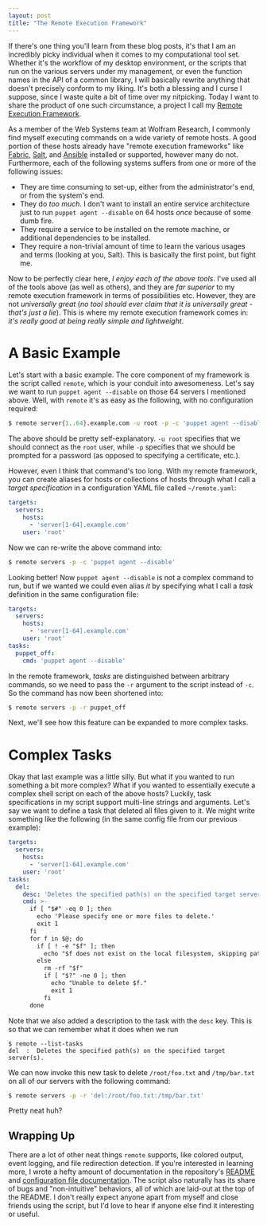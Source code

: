```yaml
---
layout: post
title: "The Remote Execution Framework"
---
```


If there's one thing you'll learn from these blog posts, it's that I am an incredibly picky individual when it comes to my computational tool set. Whether it's the workflow of my desktop environment, or the scripts that run on the various servers under my management, or even the function names in the API of a common library, I will basically rewrite anything that doesn't precisely conform to my liking. It's both a blessing and I curse I suppose, since I waste quite a bit of time over my nitpicking. Today I want to share the product of one such circumstance, a project I call my [Remote Execution Framework](https://github.com/HarrisonTotty/remote-framework).

As a member of the Web Systems team at Wolfram Research, I commonly find myself executing commands on a wide variety of remote hosts. A good portion of these hosts already have "remote execution frameworks" like [Fabric](http://www.fabfile.org/), [Salt](https://www.saltstack.com/), and [Ansible](https://www.ansible.com/) installed or supported, however many do not. Furthermore, each of the following systems suffers from one or more of the following issues:

* They are time consuming to set-up, either from the administrator's end, or from the system's end.
* They do _too much_. I don't want to install an entire service architecture just to run `puppet agent --disable` on 64 hosts _once_ because of some dumb fire.
* They require a service to be installed on the remote machine, or additional dependencies to be installed.
* They require a non-trivial amount of time to learn the various usages and terms (looking at you, Salt). This is basically the first point, but fight me.

Now to be perfectly clear here, _I enjoy each of the above tools_. I've used all of the tools above (as well as others), and they are _far superior_ to my remote execution framework in terms of possibilities etc. However, they are not _universally great_ (_no tool should ever claim that it is universally great - that's just a lie_). This is where my remote execution framework comes in: _it's really good at being really simple and lightweight_.


# A Basic Example

Let's start with a basic example. The core component of my framework is the script called `remote`, which is your conduit into awesomeness. Let's say we want to run `puppet agent --disable` on those 64 servers I mentioned above. Well, with `remote` it's as easy as the following, with no configuration required:

```bash
$ remote server{1..64}.example.com -u root -p -c 'puppet agent --disable'
```

The above should be pretty self-explanatory. `-u root` specifies that we should connect as the `root` user, while `-p` specifies that we should be prompted for a password (as opposed to specifying a certificate, etc.).

However, even I think that command's too long. With my remote framework, you can create aliases for hosts or collections of hosts through what I call a _target specification_ in a configuration YAML file called `~/remote.yaml`:

```yaml
targets:
  servers:
    hosts:
      - 'server[1-64].example.com'
    user: 'root'
```

Now we can re-write the above command into:

```bash
$ remote servers -p -c 'puppet agent --disable'
```

Looking better! Now `puppet agent --disable` is not a complex command to run, but if we wanted we could even alias _it_ by specifying what I call a _task_ definition in the same configuration file:

```yaml
targets:
  servers:
    hosts:
      - 'server[1-64].example.com'
    user: 'root'
tasks:
  puppet_off:
    cmd: 'puppet agent --disable'
```

In the remote framework, _tasks_ are distinguished between arbitrary commands, so we need to pass the `-r` argument to the script instead of `-c`. So the command has now been shortened into:

```bash
$ remote servers -p -r puppet_off
```

Next, we'll see how this feature can be expanded to more complex tasks.


# Complex Tasks

Okay that last example was a little silly. But what if you wanted to run something a bit more complex? What if you wanted to essentially execute a complex shell script on each of the above hosts? Luckily, task specifications in my script support multi-line strings and arguments. Let's say we want to define a task that deleted all files given to it. We might write something like the following (in the same config file from our previous example):

```yaml
targets:
  servers:
    hosts:
      - 'server[1-64].example.com'
    user: 'root'
tasks:
  del:
    desc: 'Deletes the specified path(s) on the specified target server(s).'
    cmd: >-
      if [ "$#" -eq 0 ]; then
        echo 'Please specify one or more files to delete.'
        exit 1
      fi
      for f in $@; do
        if [ ! -e "$f" ]; then
          echo "$f does not exist on the local filesystem, skipping path."
        else
          rm -rf "$f"
          if [ "$?" -ne 0 ]; then
            echo "Unable to delete $f."
            exit 1
          fi
      done
```

Note that we also added a description to the task with the `desc` key. This is so that we can remember what it does when we run

```
$ remote --list-tasks
del  :  Deletes the specified path(s) on the specified target server(s).
```

We can now invoke this new task to delete `/root/foo.txt` and `/tmp/bar.txt` on all of our servers with the following command:

```bash
$ remote servers -p -r 'del:/root/foo.txt:/tmp/bar.txt'
```

Pretty neat huh?


## Wrapping Up

There are a lot of other neat things `remote` supports, like colored output, event logging, and file redirection detection. If you're interested in learning more, I wrote a hefty amount of documentation in the repository's [README](https://github.com/HarrisonTotty/remote-framework/blob/master/README.md) and [configuration file documentation](https://github.com/HarrisonTotty/remote-framework/blob/master/CONFIGURATION.md). The script also naturally has its share of bugs and "non-intuitive" behaviors, all of which are laid-out at the top of the README. I don't really expect anyone apart from myself and close friends using the script, but I'd love to hear if anyone else find it interesting or useful.
